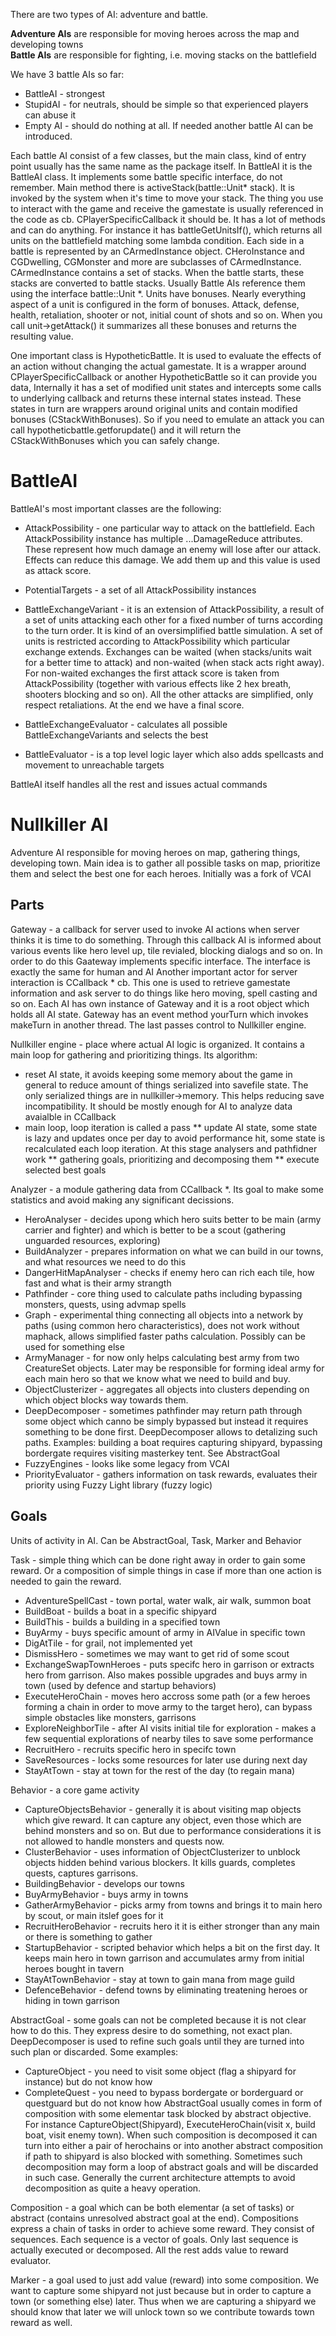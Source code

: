 There are two types of AI: adventure and battle.

**Adventure AIs** are responsible for moving heroes across the map and developing towns  
**Battle AIs** are responsible for fighting, i.e. moving stacks on the battlefield  

We have 3 battle AIs so far:
* BattleAI - strongest
* StupidAI - for neutrals, should be simple so that experienced players can abuse it
* Empty AI - should do nothing at all. If needed another battle AI can be introduced.  

Each battle AI consist of a few classes, but the main class, kind of entry point usually has the same name as the package itself. In BattleAI it is the BattleAI class. It implements some battle specific interface, do not remember. Main method there is activeStack(battle::Unit* stack). It is invoked by the system when it's time to move your stack. The thing you use to interact with the game and receive the gamestate is usually referenced in the code as cb. CPlayerSpecificCallback it should be. It has a lot of methods and can do anything. For instance it has battleGetUnitsIf(), which returns all units on the battlefield matching some lambda condition.
Each side in a battle is represented by an CArmedInstance object. CHeroInstance and CGDwelling, CGMonster and more are subclasses of CArmedInstance. CArmedInstance contains a set of stacks. When the battle starts, these stacks are converted to battle stacks. Usually Battle AIs reference them using the interface battle::Unit *.
Units have bonuses. Nearly everything aspect of a unit is configured in the form of bonuses. Attack, defense, health, retaliation, shooter or not, initial count of shots and so on.
When you call unit->getAttack() it summarizes all these bonuses and returns the resulting value.  

One important class is HypotheticBattle. It is used to evaluate the effects of an action without changing the actual gamestate. It is a wrapper around CPlayerSpecificCallback or another HypotheticBattle so it can provide you data, Internally it has a set of modified unit states and intercepts some calls to underlying callback and returns these internal states instead. These states in turn are wrappers around original units and contain modified bonuses (CStackWithBonuses). So if you need to emulate an attack you can call hypotheticbattle.getforupdate() and it will return the CStackWithBonuses which you can safely change.  

# BattleAI  

BattleAI's most important classes are the following:

- AttackPossibility - one particular way to attack on the battlefield. Each AttackPossibility instance has multiple ...DamageReduce attributes. These represent how much damage an enemy will lose after our attack. Effects can reduce this damage. We add them up and this value is used as attack score.

- PotentialTargets - a set of all AttackPossibility instances

- BattleExchangeVariant - it is an extension of AttackPossibility, a result of a set of units attacking each other for a fixed number of turns according to the turn order. It is kind of an oversimplified battle simulation. A set of units is restricted according to AttackPossibility which particular exchange extends. Exchanges can be waited (when stacks/units wait for a better time to attack) and non-waited (when stack acts right away). For non-waited exchanges the first attack score is taken from AttackPossibility (together with various effects like 2 hex breath, shooters blocking and so on). All the other attacks are simplified, only respect retaliations. At the end we have a final score.

- BattleExchangeEvaluator - calculates all possible BattleExchangeVariants and selects the best

- BattleEvaluator - is a top level logic layer which also adds spellcasts and movement to unreachable targets

BattleAI itself handles all the rest and issues actual commands

# Nullkiller AI

Adventure AI responsible for moving heroes on map, gathering things, developing town. Main idea is to gather all possible tasks on map, prioritize them and select the best one for each heroes. Initially was a fork of VCAI

## Parts
Gateway - a callback for server used to invoke AI actions when server thinks it is time to do something. Through this callback AI is informed about various events like hero level up, tile revialed, blocking dialogs and so on. In order to do this Gaateway implements specific interface. The interface is exactly the same for human and AI
Another important actor for server interaction is CCallback * cb. This one is used to retrieve gamestate information and ask server to do things like hero moving, spell casting and so on. Each AI has own instance of Gateway and it is a root object which holds all AI state. Gateway has an event method yourTurn which invokes makeTurn in another thread. The last passes control to Nullkiller engine.

Nullkiller engine - place where actual AI logic is organized. It contains a main loop for gathering and prioritizing things. Its algorithm:
* reset AI state, it avoids keeping some memory about the game in general to reduce amount of things serialized into savefile state. The only serialized things are in nullkiller->memory. This helps reducing save incompatibility. It should be mostly enough for AI to analyze data avaialble in CCallback
* main loop, loop iteration is called a pass
** update AI state, some state is lazy and updates once per day to avoid performance hit, some state is recalculated each loop iteration. At this stage analysers and pathfidner work
** gathering goals, prioritizing and decomposing them
** execute selected best goals

Analyzer - a module gathering data from CCallback *. Its goal to make some statistics and avoid making any significant decissions.
* HeroAnalyser - decides upong which hero suits better to be main (army carrier and fighter) and which is better to be a scout (gathering unguarded resources, exploring)
* BuildAnalyzer - prepares information on what we can build in our towns, and what resources we need to do this
* DangerHitMapAnalyser - checks if enemy hero can rich each tile, how fast and what is their army strangth
* Pathfinder - core thing used to calculate paths including bypassing monsters, quests, using advmap spells
* Graph - experimental thing connecting all objects into a network by paths (using common hero characteristics), does not work without maphack, allows simplified faster paths calculation. Possibly can be used for something else
* ArmyManager - for now only helps calculating best army from two CreatureSet objects. Later may be responsible for forming ideal army for each main hero so that we know what we need to build and buy.
* ObjectClusterizer - aggregates all objects into clusters depending on which object blocks way towards them.
* DeepDecomposer - sometimes pathfinder may return path through some object which canno be simply bypassed but instead it requires something to be done first. DeepDecomposer allows to detalizing such paths. Examples: building a boat requires capturing shipyard, bypassing bordergate requires visiting masterkey tent. See AbstractGoal
* FuzzyEngines - looks like some legacy from VCAI
* PriorityEvaluator - gathers information on task rewards, evaluates their priority using Fuzzy Light library (fuzzy logic)

## Goals
Units of activity in AI. Can be AbstractGoal, Task, Marker and Behavior

Task - simple thing which can be done right away in order to gain some reward. Or a composition of simple things in case if more than one action is needed to gain the reward.
* AdventureSpellCast - town portal, water walk, air walk, summon boat
* BuildBoat - builds a boat in a specific shipyard
* BuildThis - builds a building in a specified town
* BuyArmy - buys specific amount of army in AIValue in specific town
* DigAtTile - for grail, not implemented yet
* DismissHero - sometimes we may want to get rid of some scout
* ExchangeSwapTownHeroes - puts specifc hero in garrison or extracts hero from garrison. Also makes possible upgrades and buys army in town (used by defence and startup behaviors)
* ExecuteHeroChain - moves hero accross some path (or a few heroes forming a chain in order to move army to the target hero), can bypass simple obstacles like monsters, garrisons
* ExploreNeighborTile - after AI visits initial tile for exploration - makes a few sequential explorations of nearby tiles to save some performance
* RecruitHero - recruits specific hero in specifc town
* SaveResources - locks some resources for later use during next day
* StayAtTown - stay at town for the rest of the day (to regain mana)

Behavior - a core game activity
* CaptureObjectsBehavior - generally it is about visiting map objects which give reward. It can capture any object, even those which are behind monsters and so on. But due to performance considerations it is not allowed to handle monsters and quests now.
* ClusterBehavior - uses information of ObjectClusterizer to unblock objects hidden behind various blockers. It kills guards, completes quests, captures garrisons.
* BuildingBehavior - develops our towns
* BuyArmyBehavior - buys army in towns
* GatherArmyBehavior - picks army from towns and brings it to main hero by scout, or main itslef goes for it
* RecruitHeroBehavior - recruits hero it it is either stronger than any main or there is something to gather
* StartupBehavior - scripted behavior which helps a bit on the first day. It keeps main hero in town garrison and accumulates army from initial heroes bought in tavern
* StayAtTownBehavior - stay at town to gain mana from mage guild
* DefenceBehavior - defend towns by eliminating treatening heroes or hiding in town garrison

AbstractGoal - some goals can not be completed because it is not clear how to do this. They express desire to do something, not exact plan. DeepDecomposer is used to refine such goals until they are turned into such plan or discarded. Some examples:
* CaptureObject - you need to visit some object (flag a shipyard for instance) but do not know how
* CompleteQuest - you need to bypass bordergate or borderguard or questguard but do not know how
AbstractGoal usually comes in form of composition with some elementar task blocked by abstract objective. For instance CaptureObject(Shipyard), ExecuteHeroChain(visit x, build boat, visit enemy town). When such composition is decomposed it can turn into either a pair of herochains or into another abstract composition if path to shipyard is also blocked with something.
Sometimes such decomposition may form a loop of abstract goals and will be discarded in such case. Generally the current architecture attempts to avoid decomposition as quite a heavy operation.

Composition - a goal which can be both elementar (a set of tasks) or abstract (contains unresolved abstract goal at the end). Compositions express a chain of tasks in order to achieve some reward. They consist of sequences. Each sequence is a vector of goals. Only last sequence is actually executed or decomposed. All the rest adds value to reward evaluator.

Marker - a goal used to just add value (reward) into some composition. We want to capture some shipyard not just because but in order to capture a town (or something else) later. Thus when we are capturing a shipyard we should know that later we will unlock town so we contribute towards town reward as well.
